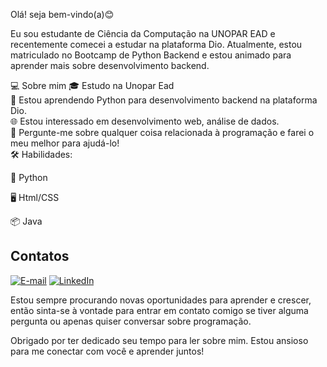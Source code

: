 Olá! seja bem-vindo(a)😊

Eu sou estudante de Ciência da Computação na UNOPAR EAD e recentemente comecei a estudar na plataforma Dio. Atualmente, estou matriculado no Bootcamp de Python Backend e estou animado para aprender mais sobre desenvolvimento backend.

💻 Sobre mim
🎓 Estudo na Unopar Ead  
🌱 Estou aprendendo Python para desenvolvimento backend na plataforma Dio.  
🌐 Estou interessado em desenvolvimento web, análise de dados.  
💬 Pergunte-me sobre qualquer coisa relacionada à programação e farei o meu melhor para ajudá-lo!      
🛠️ Habilidades:  

🐍 Python  

🖥 Html/CSS

&#128230; Java
## Contatos 

[![E-mail](https://img.shields.io/badge/-Email-000?style=for-the-badge&logo=microsoft-outlook&logoColor=007BFF)](mailto:sbcarlos321@gmail.com)
[![LinkedIn](https://img.shields.io/badge/LinkedIn-0077B5?style=for-the-badge&logo=linkedin&logoColor=white)](https://www.linkedin.com/in/carlos-vinicius-agripino-da-silva-67b5b6263/)

Estou sempre procurando novas oportunidades para aprender e crescer, então sinta-se à vontade para entrar em contato comigo se tiver alguma pergunta ou apenas quiser conversar sobre programação.

Obrigado por ter dedicado seu tempo para ler sobre mim. Estou ansioso para me conectar com você e aprender juntos!
